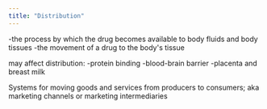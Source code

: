 ```yaml
---
title: "Distribution"
---
```

-the process by which the drug becomes available to body fluids and body tissues
-the movement of a drug to the body's tissue

may affect distribution:
-protein binding
-blood-brain barrier
-placenta and breast milk

Systems for moving goods and services from producers to consumers; aka marketing channels or marketing intermediaries

